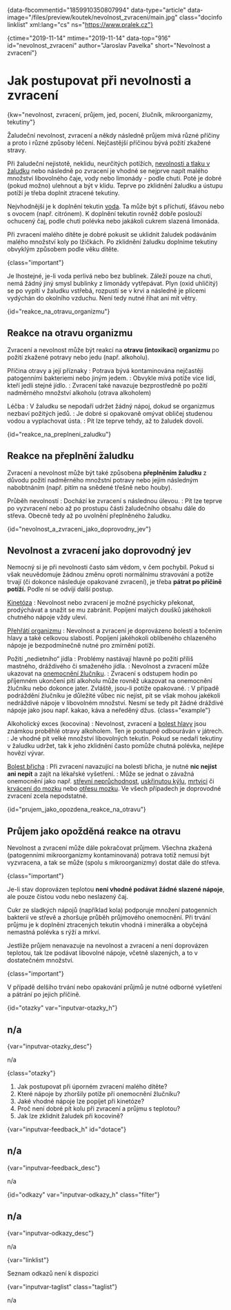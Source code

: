 
{data-fbcommentid="1859910350807994" data-type="article" data-image="/files/preview/koutek/nevolnost_zvraceni/main.jpg" class="docinfo linklist" xml:lang="cs" ns="https://www.pralek.cz"}

{ctime="2019-11-14" mtime="2019-11-14" data-top="916" id="nevolnost_zvraceni" author="Jaroslav Pavelka" short="Nevolnost a zvracení"}

# Jak postupovat při nevolnosti a zvracení

{kw="nevolnost, zvracení, průjem, jed, pocení, žlučník, mikroorganizmy, tekutiny"}

Žaludeční nevolnost, zvracení a někdy následně průjem mívá různé příčiny a proto i různé způsoby léčení. Nejčastější příčinou bývá požití zkažené stravy. 

Při žaludeční nejistotě, neklidu, neurčitých potížích, [nevolnosti a tlaku v žaludku][1] nebo následně po zvracení je vhodné se nejprve napít malého množství libovolného čaje, vody nebo limonády - podle chuti. Poté je dobré (pokud možno) ulehnout a být v klidu. Teprve po zklidnění žaludku a ústupu potíží je třeba doplnit ztracené tekutiny. 

Nejvhodnější je k doplnění tekutin [voda][2]. Ta může být s příchutí, šťávou nebo s ovocem (např. citrónem). K doplnění tekutin rovněž dobře poslouží ochucený čaj, podle chuti polévka nebo jakákoli cukrem slazená limonáda. 

Při zvracení malého dítěte je dobré pokusit se uklidnit žaludek podáváním malého množství koly po lžičkách. Po zklidnění žaludku doplníme tekutiny obvyklým způsobem podle věku dítěte. 

{class="important"}

Je lhostejné, je-li voda perlivá nebo bez bublinek. Záleží pouze na chuti, nemá žádný jiný smysl bublinky z limonády vytřepávat. Plyn (oxid uhličitý) se po vypití v žaludku vstřebá, rozpustí se v krvi a následně je plícemi vydýchán do okolního vzduchu. Není tedy nutné říhat ani mít větry. 

{id="reakce\_na\_otravu_organizmu"}

## Reakce na otravu organizmu 

Zvracení a nevolnost může být reakcí na **otravu (intoxikaci) organizmu** po požití zkažené potravy nebo jedu (např. alkoholu). 

Příčina otravy a její příznaky 
:   Potrava bývá kontaminována nejčastěji patogenními bakteriemi nebo jiným jedem. 
:   Obvykle mívá potíže více lidí, kteří jedli stejné jídlo. 
:   Zvracení také navazuje bezprostředně po požití nadměrného množství alkoholu (otrava alkoholem) 

Léčba 
:   V žaludku se nepodaří udržet žádný nápoj, dokud se organizmus nezbaví požitých jedů. 
:   Je dobré si opakovaně omývat obličej studenou vodou a vyplachovat ústa. 
:   Pít lze teprve tehdy, až to žaludek dovolí. 

{id="reakce\_na\_preplneni_zaludku"}

## Reakce na přeplnění žaludku 

Zvracení a nevolnost může být také způsobena **přeplněním žaludku** z důvodu požití nadměrného množstní potravy nebo jejím následným nabobtnáním (např. pitím na snědené třešně nebo houby). 

Průběh nevolností 
:   Dochází ke zvracení s následnou úlevou. 
:   Pít lze teprve po vyzvracení nebo až po prostupu části žaludečního obsahu dále do střeva. Obecně tedy až po uvolnění přeplněného žaludku. 

{id="nevolnost\_a\_zvraceni\_jako\_doprovodny_jev"}

## Nevolnost a zvracení jako doprovodný jev 

Nemocný si je při nevolnosti často sám vědom, v čem pochybil. Pokud si však neuvědomuje žádnou změnu oproti normálnímu stravování a potíže trvají (či dokonce následuje opakované zvracení), je třeba **pátrat po příčině potíží.** Podle ní se odvíjí další postup. 

[Kinetóza][3] 
:   Nevolnost nebo zvracení je možné psychicky překonat, prodýchávat a snažit se mu zabránit. Popíjení malých doušků jakéhokoli chutného nápoje vždy uleví. 

[Přehřátí organizmu][4] 
:   Nevolnost a zvracení je doprovázeno bolestí a točením hlavy a také celkovou slabostí. Popíjení jakéhokoli oblíbeného chlazeného nápoje je bezpodmínečně nutné pro zmírnění potíží. 

Požití „nedietního“ jídla 
:   Problémy nastávají hlavně po požití příliš mastného, dráždivého či smaženého jídla. 
:   Nevolnost a zvracení může ukazovat na [onemocnění žlučníku][5]. 
:   Zvracení s odstupem hodin po příjemném ukončení pití alkoholu může rovněž ukazovat na onemocnění žlučníku nebo dokonce jater. Zvláště, jsou-li potíže opakované. 
:   V případě podráždění žlučníku je důležité vůbec nic nejíst, pít se však mohou jakékoli nedráždivé nápoje v libovolném množství. Nesmí se tedy pít žádné dráždivé nápoje jako jsou např. kakao, káva a neředěný džus. {class="example"}

Alkoholický exces (kocovina) 
:   Nevolnost, zvracení a [bolest hlavy][6] jsou známkou proběhlé otravy alkoholem. Ten je postupně odbouráván v játrech. 
:   Je vhodné pít velké množství libovolných tekutin. Pokud se nedaří tekutiny v žaludku udržet, tak k jeho zklidnění často pomůže chutná polévka, nejlépe hovězí vývar. 

[Bolest břicha][7] 
:   Při zvracení navazující na bolesti břicha, je nutné **nic nejíst ani nepít** a zajít na lékařské vyšetření. 
:   Může se jednat o závažná onemocnění jako např. [střevní neprůchodnost][8], [uskřinutou kýlu][9], [mrtvici][10] či [krvácení do mozku][11] nebo [otřesu mozku][12]. Ve všech případech je doprovodné zvracení zcela nepodstatné. 

{id="prujem\_jako\_opozdena\_reakce\_na_otravu"}

## Průjem jako opožděná reakce na otravu 

Nevolnost a zvracení může dále pokračovat průjmem. Všechna zkažená (patogenními mikroorganizmy kontaminovaná) potrava totiž nemusí být vyzvracena, a tak se může (spolu s mikroorganizmy) dostat dále do střeva. 

{class="important"}

Je-li stav doprovázen teplotou **není vhodné podávat žádné slazené nápoje**, ale pouze čistou vodu nebo neslazený čaj. 

Cukr ze sladkých nápojů (například kola) podporuje množení patogenních bakterií ve střevě a zhoršuje průběh průjmového onemocnění. Při trvání průjmu je k doplnění ztracených tekutin vhodná i minerálka a obyčejná nemastná polévka s rýží a mrkví. 

Jestliže průjem nenavazuje na nevolnost a zvracení a není doprovázen teplotou, tak lze podávat libovolné nápoje, včetně slazených, a to v dostatečném množství. 

{class="important"}

V případě delšího trvání nebo opakování průjmů je nutné odborné vyšetření a pátrání po jejich příčině. 

{id="otazky" var="inputvar-otazky_h"}

## n/a 

{var="inputvar-otazky_desc"}

n/a 

{class="otazky"}

  1. Jak postupovat při úporném zvracení malého dítěte? 
  2. Které nápoje by zhoršily potíže při onemocnění žlučníku? 
  3. Jaké vhodné nápoje lze popíjet při kinetóze? 
  4. Proč není dobré pít kolu při zvracení a průjmu s teplotou? 
  5. Jak lze zklidnit žaludek při kocovině? 

{var="inputvar-feedback_h" id="dotace"}

## n/a 

{var="inputvar-feedback_desc"}

n/a 

{id="odkazy" var="inputvar-odkazy_h" class="filter"}

## n/a 

{var="inputvar-odkazy_desc"}

n/a 

{var="linklist"}

Seznam odkazů není k dispozici 

{var="inputvar-taglist" class="taglist"}

n/a

 [1]: tlak_zaludku
 [2]: prijem_tekutin
 [3]: kinetoza
 [4]: teplota
 [5]: zlucove_kameny
 [6]: bolesti_hlavy
 [7]: slepak
 [8]: ileus
 [9]: kyla
 [10]: mrtvice
 [11]: subduralni_hematom
 [12]: otres_mozku

